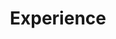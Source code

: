 ---
layout: profiles
permalink: /people/
title: Experience
description: A compilation of experiences accumulated over the years, encompassing institutions where I have been enrolled or collaborated, as well as conference where I have presented my research and accomplishments.
nav: true
nav_order: 7

profiles:
  # if you want to include more than one profile, just replicate the following block
  # and create one content file for each profile inside _pages/
  - align: right
    image:
    content: institutions.md
    image_circular: false # crops the image to make it circular
  - align: right
    image:
    content: collaborations.md
    image_circular: false # crops the image to make it circular
  - align: right
    image:
    content: conferences.md
    image_circular: false # crops the image to make it circular
  - align: right
    image:
    content: accomplishments.md
    image_circular: false # crops the image to make it circular
---